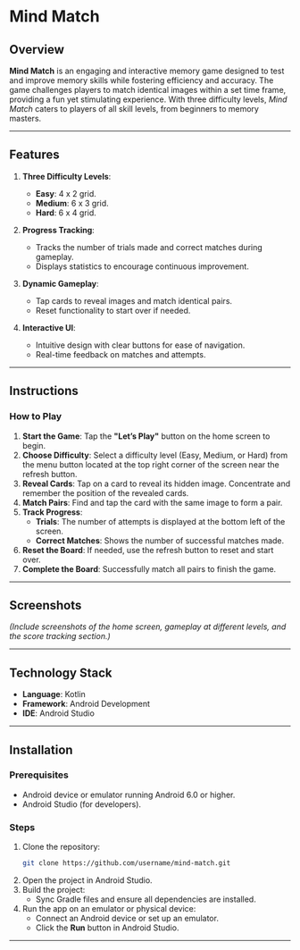 
# Mind Match

## Overview
**Mind Match** is an engaging and interactive memory game designed to test and improve memory skills while fostering efficiency and accuracy. The game challenges players to match identical images within a set time frame, providing a fun yet stimulating experience. With three difficulty levels, *Mind Match* caters to players of all skill levels, from beginners to memory masters.

---

## Features
1. **Three Difficulty Levels**:
   - **Easy**: 4 x 2 grid.
   - **Medium**: 6 x 3 grid.
   - **Hard**: 6 x 4 grid.

2. **Progress Tracking**:
   - Tracks the number of trials made and correct matches during gameplay.
   - Displays statistics to encourage continuous improvement.

3. **Dynamic Gameplay**:
   - Tap cards to reveal images and match identical pairs.
   - Reset functionality to start over if needed.

4. **Interactive UI**:
   - Intuitive design with clear buttons for ease of navigation.
   - Real-time feedback on matches and attempts.

---

## Instructions
### How to Play
1. **Start the Game**: Tap the **"Let’s Play"** button on the home screen to begin.
2. **Choose Difficulty**: Select a difficulty level (Easy, Medium, or Hard) from the menu button located at the top right corner of the screen near the refresh button.
3. **Reveal Cards**: Tap on a card to reveal its hidden image. Concentrate and remember the position of the revealed cards.
4. **Match Pairs**: Find and tap the card with the same image to form a pair.
5. **Track Progress**:
   - **Trials**: The number of attempts is displayed at the bottom left of the screen.
   - **Correct Matches**: Shows the number of successful matches made.
6. **Reset the Board**: If needed, use the refresh button to reset and start over.
7. **Complete the Board**: Successfully match all pairs to finish the game.

---

## Screenshots
*(Include screenshots of the home screen, gameplay at different levels, and the score tracking section.)*

---

## Technology Stack
- **Language**: Kotlin
- **Framework**: Android Development
- **IDE**: Android Studio

---

## Installation
### Prerequisites
- Android device or emulator running Android 6.0 or higher.
- Android Studio (for developers).

### Steps
1. Clone the repository:
   ```bash
   git clone https://github.com/username/mind-match.git
   ```
2. Open the project in Android Studio.
3. Build the project:
   - Sync Gradle files and ensure all dependencies are installed.
4. Run the app on an emulator or physical device:
   - Connect an Android device or set up an emulator.
   - Click the **Run** button in Android Studio.

---
